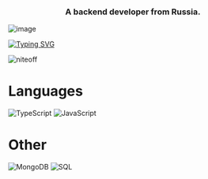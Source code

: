 <h3 align="center">A backend developer from Russia.</h3>

![image](https://github.com/NITEOFF/niteoff/blob/main/header.png?raw=true)

[![Typing SVG](https://readme-typing-svg.demolab.com?font=Roboto&weight=100&size=40&pause=1000&color=FFFFFF&background=515151&center=true&vCenter=true&random=true&width=1000&height=100&lines=Harukomi+%D0%BF%D0%BE%D0%B4+%D1%81%D1%82%D0%BE%D0%BB%D0%BE%D0%BC)](https://t.me/nitev01)

<p align="left"> <img src="https://komarev.com/ghpvc/?username=niteoff&label=Profile%20views&color=b8b8b8&style=flat" alt="niteoff" /> </p>

# Languages
![TypeScript](https://img.shields.io/badge/TypeScript-%20-3178c6)
![JavaScript](https://img.shields.io/badge/JavaScript-%20-f7df1d)
<br>
# Other
![MongoDB](https://img.shields.io/badge/MongoDB-%20-00f265)
![SQL](https://img.shields.io/badge/SQL-%20-e7730f)
